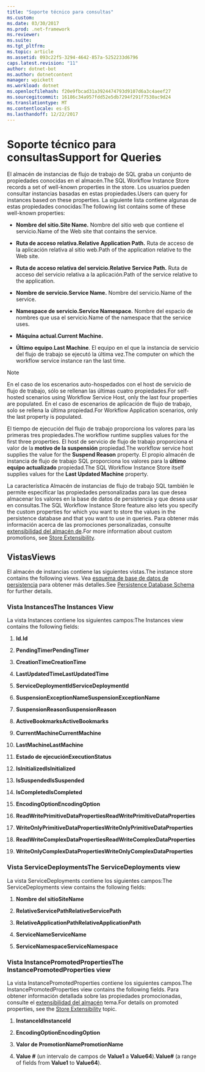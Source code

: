 ```yaml
---
title: "Soporte técnico para consultas"
ms.custom: 
ms.date: 03/30/2017
ms.prod: .net-framework
ms.reviewer: 
ms.suite: 
ms.tgt_pltfrm: 
ms.topic: article
ms.assetid: 093c22f5-3294-4642-857a-5252233d6796
caps.latest.revision: "11"
author: dotnet-bot
ms.author: dotnetcontent
manager: wpickett
ms.workload: dotnet
ms.openlocfilehash: f20e9fbcad31a3924474793d9107d6a3c4aeef27
ms.sourcegitcommit: 16186c34a957fdd52e5db7294f291f7530ac9d24
ms.translationtype: MT
ms.contentlocale: es-ES
ms.lasthandoff: 12/22/2017
---
```

# <a name="support-for-queries"></a><span data-ttu-id="f65b7-102">Soporte técnico para consultas</span><span class="sxs-lookup"><span data-stu-id="f65b7-102">Support for Queries</span></span>
<span data-ttu-id="f65b7-103">El almacén de instancias de flujo de trabajo de SQL graba un conjunto de propiedades conocidas en el almacén.</span><span class="sxs-lookup"><span data-stu-id="f65b7-103">The SQL Workflow Instance Store records a set of well-known properties in the store.</span></span> <span data-ttu-id="f65b7-104">Los usuarios pueden consultar instancias basadas en estas propiedades.</span><span class="sxs-lookup"><span data-stu-id="f65b7-104">Users can query for instances based on these properties.</span></span> <span data-ttu-id="f65b7-105">La siguiente lista contiene algunas de estas propiedades conocidas:</span><span class="sxs-lookup"><span data-stu-id="f65b7-105">The following list contains some of these well-known properties:</span></span>  
  
-   <span data-ttu-id="f65b7-106">**Nombre del sitio.**</span><span class="sxs-lookup"><span data-stu-id="f65b7-106">**Site Name.**</span></span> <span data-ttu-id="f65b7-107">Nombre del sitio web que contiene el servicio.</span><span class="sxs-lookup"><span data-stu-id="f65b7-107">Name of the Web site that contains the service.</span></span>  
  
-   <span data-ttu-id="f65b7-108">**Ruta de acceso relativa.**</span><span class="sxs-lookup"><span data-stu-id="f65b7-108">**Relative Application Path.**</span></span> <span data-ttu-id="f65b7-109">Ruta de acceso de la aplicación relativa al sitio web.</span><span class="sxs-lookup"><span data-stu-id="f65b7-109">Path of the application relative to the Web site.</span></span>  
  
-   <span data-ttu-id="f65b7-110">**Ruta de acceso relativa del servicio.**</span><span class="sxs-lookup"><span data-stu-id="f65b7-110">**Relative Service Path.**</span></span> <span data-ttu-id="f65b7-111">Ruta de acceso del servicio relativa a la aplicación.</span><span class="sxs-lookup"><span data-stu-id="f65b7-111">Path of the service relative to the application.</span></span>  
  
-   <span data-ttu-id="f65b7-112">**Nombre de servicio.**</span><span class="sxs-lookup"><span data-stu-id="f65b7-112">**Service Name.**</span></span> <span data-ttu-id="f65b7-113">Nombre del servicio.</span><span class="sxs-lookup"><span data-stu-id="f65b7-113">Name of the service.</span></span>  
  
-   <span data-ttu-id="f65b7-114">**Namespace de servicio.**</span><span class="sxs-lookup"><span data-stu-id="f65b7-114">**Service Namespace.**</span></span> <span data-ttu-id="f65b7-115">Nombre del espacio de nombres que usa el servicio.</span><span class="sxs-lookup"><span data-stu-id="f65b7-115">Name of the namespace that the service uses.</span></span>  
  
-   <span data-ttu-id="f65b7-116">**Máquina actual.**</span><span class="sxs-lookup"><span data-stu-id="f65b7-116">**Current Machine.**</span></span>  
  
-   <span data-ttu-id="f65b7-117">**Último equipo**.</span><span class="sxs-lookup"><span data-stu-id="f65b7-117">**Last Machine**.</span></span> <span data-ttu-id="f65b7-118">El equipo en el que la instancia de servicio del flujo de trabajo se ejecutó la última vez.</span><span class="sxs-lookup"><span data-stu-id="f65b7-118">The computer on which the workflow service instance ran the last time.</span></span>  
  
> [!NOTE]
>  <span data-ttu-id="f65b7-119">En el caso de los escenarios auto-hospedados con el host de servicio de flujo de trabajo, sólo se rellenan las últimas cuatro propiedades.</span><span class="sxs-lookup"><span data-stu-id="f65b7-119">For self-hosted scenarios using Workflow Service Host, only the last four properties are populated.</span></span> <span data-ttu-id="f65b7-120">En el caso de escenarios de aplicación de flujo de trabajo, solo se rellena la última propiedad.</span><span class="sxs-lookup"><span data-stu-id="f65b7-120">For Workflow Application scenarios, only the last property is populated.</span></span>  
  
 <span data-ttu-id="f65b7-121">El tiempo de ejecución del flujo de trabajo proporciona los valores para las primeras tres propiedades.</span><span class="sxs-lookup"><span data-stu-id="f65b7-121">The workflow runtime supplies values for the first three properties.</span></span> <span data-ttu-id="f65b7-122">El host de servicio de flujo de trabajo proporciona el valor de la **motivo de la suspensión** propiedad.</span><span class="sxs-lookup"><span data-stu-id="f65b7-122">The workflow service host supplies the value for the **Suspend Reason** property.</span></span> <span data-ttu-id="f65b7-123">El propio almacén de instancia de flujo de trabajo SQL proporciona los valores para la **último equipo actualizado** propiedad.</span><span class="sxs-lookup"><span data-stu-id="f65b7-123">The SQL Workflow Instance Store itself supplies values for the **Last Updated Machine** property.</span></span>  
  
 <span data-ttu-id="f65b7-124">La característica Almacén de instancias de flujo de trabajo SQL también le permite especificar las propiedades personalizadas para las que desea almacenar los valores en la base de datos de persistencia y que desea usar en consultas.</span><span class="sxs-lookup"><span data-stu-id="f65b7-124">The SQL Workflow Instance Store feature also lets you specify the custom properties for which you want to store the values in the persistence database and that you want to use in queries.</span></span> <span data-ttu-id="f65b7-125">Para obtener más información acerca de las promociones personalizadas, consulte [extensibilidad del almacén de](../../../docs/framework/windows-workflow-foundation/store-extensibility.md).</span><span class="sxs-lookup"><span data-stu-id="f65b7-125">For more information about custom promotions, see [Store Extensibility](../../../docs/framework/windows-workflow-foundation/store-extensibility.md).</span></span>  
  
## <a name="views"></a><span data-ttu-id="f65b7-126">Vistas</span><span class="sxs-lookup"><span data-stu-id="f65b7-126">Views</span></span>  
 <span data-ttu-id="f65b7-127">El almacén de instancias contiene las siguientes vistas.</span><span class="sxs-lookup"><span data-stu-id="f65b7-127">The instance store contains the following views.</span></span> <span data-ttu-id="f65b7-128">Vea [esquema de base de datos de persistencia](../../../docs/framework/windows-workflow-foundation/persistence-database-schema.md) para obtener más detalles.</span><span class="sxs-lookup"><span data-stu-id="f65b7-128">See [Persistence Database Schema](../../../docs/framework/windows-workflow-foundation/persistence-database-schema.md) for further details.</span></span>  
  
### <a name="the-instances-view"></a><span data-ttu-id="f65b7-129">Vista Instances</span><span class="sxs-lookup"><span data-stu-id="f65b7-129">The Instances View</span></span>  
 <span data-ttu-id="f65b7-130">La vista Instances contiene los siguientes campos:</span><span class="sxs-lookup"><span data-stu-id="f65b7-130">The Instances view contains the following fields:</span></span>  
  
1.  <span data-ttu-id="f65b7-131">**Id.**</span><span class="sxs-lookup"><span data-stu-id="f65b7-131">**Id**</span></span>  
  
2.  <span data-ttu-id="f65b7-132">**PendingTimer**</span><span class="sxs-lookup"><span data-stu-id="f65b7-132">**PendingTimer**</span></span>  
  
3.  <span data-ttu-id="f65b7-133">**CreationTime**</span><span class="sxs-lookup"><span data-stu-id="f65b7-133">**CreationTime**</span></span>  
  
4.  <span data-ttu-id="f65b7-134">**LastUpdatedTime**</span><span class="sxs-lookup"><span data-stu-id="f65b7-134">**LastUpdatedTime**</span></span>  
  
5.  <span data-ttu-id="f65b7-135">**ServiceDeploymentId**</span><span class="sxs-lookup"><span data-stu-id="f65b7-135">**ServiceDeploymentId**</span></span>  
  
6.  <span data-ttu-id="f65b7-136">**SuspensionExceptionName**</span><span class="sxs-lookup"><span data-stu-id="f65b7-136">**SuspensionExceptionName**</span></span>  
  
7.  <span data-ttu-id="f65b7-137">**SuspensionReason**</span><span class="sxs-lookup"><span data-stu-id="f65b7-137">**SuspensionReason**</span></span>  
  
8.  <span data-ttu-id="f65b7-138">**ActiveBookmarks**</span><span class="sxs-lookup"><span data-stu-id="f65b7-138">**ActiveBookmarks**</span></span>  
  
9. <span data-ttu-id="f65b7-139">**CurrentMachine**</span><span class="sxs-lookup"><span data-stu-id="f65b7-139">**CurrentMachine**</span></span>  
  
10. <span data-ttu-id="f65b7-140">**LastMachine**</span><span class="sxs-lookup"><span data-stu-id="f65b7-140">**LastMachine**</span></span>  
  
11. <span data-ttu-id="f65b7-141">**Estado de ejecución**</span><span class="sxs-lookup"><span data-stu-id="f65b7-141">**ExecutionStatus**</span></span>  
  
12. <span data-ttu-id="f65b7-142">**IsInitialized**</span><span class="sxs-lookup"><span data-stu-id="f65b7-142">**IsInitialized**</span></span>  
  
13. <span data-ttu-id="f65b7-143">**IsSuspended**</span><span class="sxs-lookup"><span data-stu-id="f65b7-143">**IsSuspended**</span></span>  
  
14. <span data-ttu-id="f65b7-144">**IsCompleted**</span><span class="sxs-lookup"><span data-stu-id="f65b7-144">**IsCompleted**</span></span>  
  
15. <span data-ttu-id="f65b7-145">**EncodingOption**</span><span class="sxs-lookup"><span data-stu-id="f65b7-145">**EncodingOption**</span></span>  
  
16. <span data-ttu-id="f65b7-146">**ReadWritePrimitiveDataProperties**</span><span class="sxs-lookup"><span data-stu-id="f65b7-146">**ReadWritePrimitiveDataProperties**</span></span>  
  
17. <span data-ttu-id="f65b7-147">**WriteOnlyPrimitiveDataProperties**</span><span class="sxs-lookup"><span data-stu-id="f65b7-147">**WriteOnlyPrimitiveDataProperties**</span></span>  
  
18. <span data-ttu-id="f65b7-148">**ReadWriteComplexDataProperties**</span><span class="sxs-lookup"><span data-stu-id="f65b7-148">**ReadWriteComplexDataProperties**</span></span>  
  
19. <span data-ttu-id="f65b7-149">**WriteOnlyComplexDataProperties**</span><span class="sxs-lookup"><span data-stu-id="f65b7-149">**WriteOnlyComplexDataProperties**</span></span>  
  
### <a name="the-servicedeployments-view"></a><span data-ttu-id="f65b7-150">Vista ServiceDeployments</span><span class="sxs-lookup"><span data-stu-id="f65b7-150">The ServiceDeployments view</span></span>  
 <span data-ttu-id="f65b7-151">La vista ServiceDeployments contiene los siguientes campos:</span><span class="sxs-lookup"><span data-stu-id="f65b7-151">The ServiceDeployments view contains the following fields:</span></span>  
  
1.  <span data-ttu-id="f65b7-152">**Nombre del sitio**</span><span class="sxs-lookup"><span data-stu-id="f65b7-152">**SiteName**</span></span>  
  
2.  <span data-ttu-id="f65b7-153">**RelativeServicePath**</span><span class="sxs-lookup"><span data-stu-id="f65b7-153">**RelativeServicePath**</span></span>  
  
3.  <span data-ttu-id="f65b7-154">**RelativeApplicationPath**</span><span class="sxs-lookup"><span data-stu-id="f65b7-154">**RelativeApplicationPath**</span></span>  
  
4.  <span data-ttu-id="f65b7-155">**ServiceName**</span><span class="sxs-lookup"><span data-stu-id="f65b7-155">**ServiceName**</span></span>  
  
5.  <span data-ttu-id="f65b7-156">**ServiceNamespace**</span><span class="sxs-lookup"><span data-stu-id="f65b7-156">**ServiceNamespace**</span></span>  
  
### <a name="the-instancepromotedproperties-view"></a><span data-ttu-id="f65b7-157">Vista InstancePromotedProperties</span><span class="sxs-lookup"><span data-stu-id="f65b7-157">The InstancePromotedProperties view</span></span>  
 <span data-ttu-id="f65b7-158">La vista InstancePromotedProperties contiene los siguientes campos.</span><span class="sxs-lookup"><span data-stu-id="f65b7-158">The InstancePromotedProperties view contains the following fields.</span></span> <span data-ttu-id="f65b7-159">Para obtener información detallada sobre las propiedades promocionadas, consulte el [extensibilidad del almacén](../../../docs/framework/windows-workflow-foundation/store-extensibility.md) tema.</span><span class="sxs-lookup"><span data-stu-id="f65b7-159">For details on promoted properties, see the [Store Extensibility](../../../docs/framework/windows-workflow-foundation/store-extensibility.md) topic.</span></span>  
  
1.  <span data-ttu-id="f65b7-160">**InstanceId**</span><span class="sxs-lookup"><span data-stu-id="f65b7-160">**InstanceId**</span></span>  
  
2.  <span data-ttu-id="f65b7-161">**EncodingOption**</span><span class="sxs-lookup"><span data-stu-id="f65b7-161">**EncodingOption**</span></span>  
  
3.  <span data-ttu-id="f65b7-162">**Valor de PromotionName**</span><span class="sxs-lookup"><span data-stu-id="f65b7-162">**PromotionName**</span></span>  
  
4.  <span data-ttu-id="f65b7-163">**Value #** (un intervalo de campos de **Value1** a **Value64**).</span><span class="sxs-lookup"><span data-stu-id="f65b7-163">**Value#** (a range of fields from **Value1** to **Value64**).</span></span>
